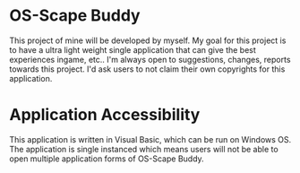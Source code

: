 # OS-Scape Buddy
This project of mine will be developed by myself. My goal for this project is to have a ultra light weight single application that can give the best experiences ingame, etc.. I'm always open to suggestions, changes, reports towards this project. I'd ask users to not claim their own copyrights for this application.

# Application Accessibility
This application is written in Visual Basic, which can be run on Windows OS. The application is single instanced which means users will not be able to open multiple application forms of OS-Scape Buddy.
